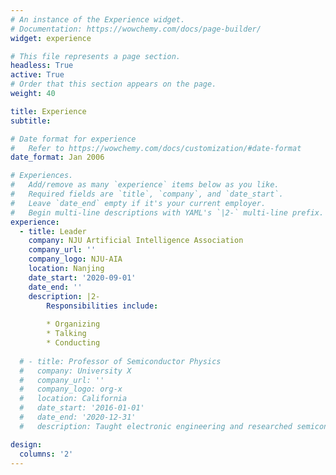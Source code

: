 ```yaml
---
# An instance of the Experience widget.
# Documentation: https://wowchemy.com/docs/page-builder/
widget: experience

# This file represents a page section.
headless: True
active: True
# Order that this section appears on the page.
weight: 40

title: Experience
subtitle:

# Date format for experience
#   Refer to https://wowchemy.com/docs/customization/#date-format
date_format: Jan 2006

# Experiences.
#   Add/remove as many `experience` items below as you like.
#   Required fields are `title`, `company`, and `date_start`.
#   Leave `date_end` empty if it's your current employer.
#   Begin multi-line descriptions with YAML's `|2-` multi-line prefix.
experience:
  - title: Leader
    company: NJU Artificial Intelligence Association
    company_url: ''
    company_logo: NJU-AIA
    location: Nanjing
    date_start: '2020-09-01'
    date_end: ''
    description: |2-
        Responsibilities include:
        
        * Organizing
        * Talking
        * Conducting
        
  # - title: Professor of Semiconductor Physics
  #   company: University X
  #   company_url: ''
  #   company_logo: org-x
  #   location: California
  #   date_start: '2016-01-01'
  #   date_end: '2020-12-31'
  #   description: Taught electronic engineering and researched semiconductor physics.

design:
  columns: '2'
---
```

